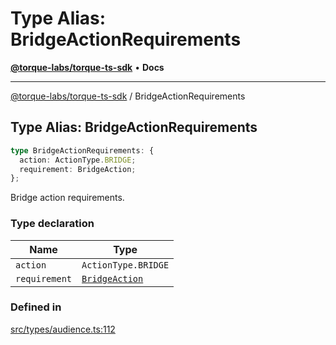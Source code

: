 # Type Alias: BridgeActionRequirements

[**@torque-labs/torque-ts-sdk**](../) • **Docs**

***

[@torque-labs/torque-ts-sdk](../) / BridgeActionRequirements

## Type Alias: BridgeActionRequirements

```ts
type BridgeActionRequirements: {
  action: ActionType.BRIDGE;
  requirement: BridgeAction;
};
```

Bridge action requirements.

### Type declaration

| Name          | Type                              |
| ------------- | --------------------------------- |
| `action`      | `ActionType.BRIDGE`               |
| `requirement` | [`BridgeAction`](bridgeaction.md) |

### Defined in

[src/types/audience.ts:112](https://github.com/torque-labs/torque-ts-sdk/blob/a30afeab92cb119627ec542f4c8aff2dd9faf383/src/types/audience.ts#L112)
